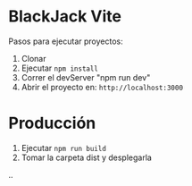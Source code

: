 # BlackJack Vite

Pasos para ejecutar proyectos:

1. Clonar
2. Ejecutar `npm install`
3. Correr el devServer "npm run dev"
4. Abrir el proyecto en: `http://localhost:3000`

# Producción

1. Ejecutar `npm run build`
2. Tomar la carpeta dist y desplegarla

..
